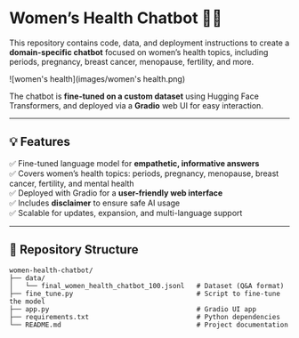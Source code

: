 # Women’s Health Chatbot 🤖🌸

This repository contains code, data, and deployment instructions to create a **domain-specific chatbot** focused on women’s health topics, including periods, pregnancy, breast cancer, menopause, fertility, and more.


![women's health](images/women's health.png)



The chatbot is **fine-tuned on a custom dataset** using Hugging Face Transformers, and deployed via a **Gradio** web UI for easy interaction.

---

## 💡 Features

✅ Fine-tuned language model for **empathetic, informative answers**  
✅ Covers women’s health topics: periods, pregnancy, menopause, breast cancer, fertility, and mental health  
✅ Deployed with Gradio for a **user-friendly web interface**  
✅ Includes **disclaimer** to ensure safe AI usage  
✅ Scalable for updates, expansion, and multi-language support  

---

## 📁 Repository Structure

```plaintext
women-health-chatbot/
├── data/
│   └── final_women_health_chatbot_100.jsonl   # Dataset (Q&A format)
├── fine_tune.py                               # Script to fine-tune the model
├── app.py                                     # Gradio UI app
├── requirements.txt                           # Python dependencies
└── README.md                                  # Project documentation

